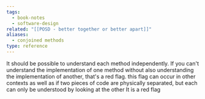 ```yaml
---
tags:
  - book-notes
  - software-design
related: "[[POSD - better together or better apart]]"
aliases:
  - conjoined methods
type: reference
---
```

It should be possible to understand each method independently. If you can't understand the implementation of one method without also understanding the implementation of another, that's a red flag. this flag can occur in other contexts as well as if two pieces of code are physically separated, but each can only be understood by looking at the other It is a red flag